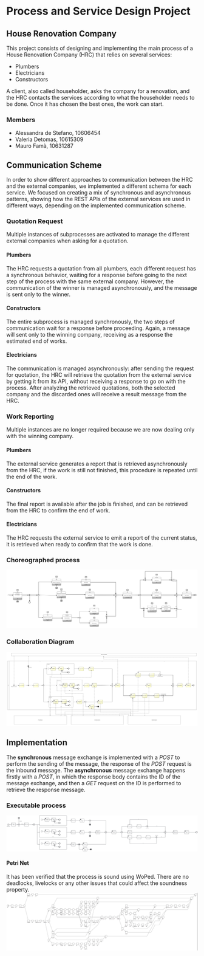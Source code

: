 # Process and Service Design Project

## House Renovation Company
This project consists of designing and implementing the main process of a House Renovation Company (HRC) that relies on several services:

* Plumbers
* Electricians
* Constructors

A client, also called householder, asks the company for a renovation, and the HRC contacts the services according to what the householder needs to be done. Once it has chosen the best ones, the work can start.

### Members
* Alessandra de Stefano, 10606454
* Valeria Detomas, 10615309
* Mauro Famà, 10631287

## Communication Scheme
In order to show different approaches to communication between the HRC and the external companies, we implemented a different schema for each service. We focused on creating a mix of synchronous and asynchronous patterns, showing how the REST APIs of the external services are used in different ways, depending on the implemented communication scheme.

### Quotation Request
Multiple instances of subprocesses are activated to manage the different external companies when asking for a quotation. 

#### Plumbers
The HRC requests a quotation from all plumbers, each different request has a synchronous behavior, waiting for a response before going to the next step of the process with the same external company. However, the communication of the winner is managed asynchronously, and the message is sent only to the winner.
#### Constructors
The entire subprocess is managed synchronously, the two steps of communication wait for a response before proceeding. Again, a message will sent only to the winning company, receiving as a response the estimated end of works.
#### Electricians
The communication is managed asynchronously: after sending the request for quotation, the HRC will retrieve the quotation from the external service by getting it from its API, without receiving a response to go on with the process. After analyzing the retrieved quotations, both the selected company and the discarded ones will receive a result message from the HRC.

### Work Reporting
Multiple instances are no longer required because we are now dealing only with the winning company.

#### Plumbers
The external service generates a report that is retrieved asynchronously from the HRC, if the work is still not finished, this procedure is repeated until the end of the work.
#### Constructors
The final report is available after the job is finished, and can be retrieved from the HRC to confirm the end of work.
#### Electricians
The HRC requests the external service to emit a report of the current status, it is retrieved when ready to confirm that the work is done.

### Choreographed process
![Choreography Diagram](https://github.com/valeriadetomas/PSD_project_2023/blob/main/processes/Choreography%20.png)

### Collaboration Diagram
![Collaboration Diagram](https://github.com/valeriadetomas/PSD_project_2023/blob/main/processes/collaboration%20diagram.png)

## Implementation
The **synchronous** message exchange is implemented with a *POST* to perform the sending of the message, the response of the *POST* request is the inbound message.
The **asynchronous** message exchange happens firstly with a *POST*, in which the response body contains the ID of the message exchange, and then a *GET* request on the ID is performed to retrieve the response message.

### Executable process
![Executable Model](https://github.com/valeriadetomas/PSD_project_2023/blob/main/processes/executable.png)

#### Petri Net
It has been verified that the process is sound using WoPed. There are no deadlocks, livelocks or any other issues that could affect the soundness property.
![Petri Net](https://github.com/valeriadetomas/PSD_project_2023/blob/main/processes/petri_net.jpg)
